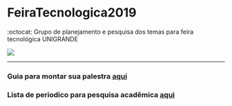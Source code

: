 # FeiraTecnologica2019

:octocat: Grupo de planejamento e pesquisa dos temas para feira tecnológica UNIGRANDE

![](http://www.fgf.edu.br/wp-content/uploads/2018/02/BANNER-FEIRA-TECNOLOGICA-02.png)

---

### Guia para montar sua palestra [aqui](talk.md)

### Lista de periodico para pesquisa acadêmica [aqui](periodico.md)
